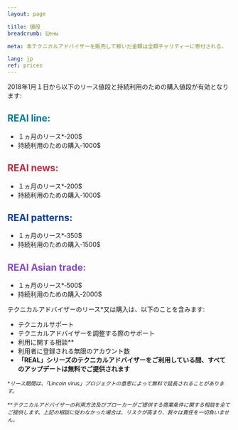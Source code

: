 ```yaml
---
layout: page

title: 値段
breadcrumb: Цены

meta: 本テクニカルアドバイザーを販売して稼いだ金額は全額チャリティーに寄付される。

lang: jp
ref: prices
---
```


2018年1月１日から以下のリース値段と持続利用のための購入値段が有効となります:

## <span style="color:#007c95">REAl line:</span>

- １ヵ月のリース*‐200$
- 持続利用のための購入‐1000$

## <span style="color:#c7283b">REAl news:</span>

- １ヵ月のリース*‐200$
- 持続利用のための購入‐1000$

## <span style="color:#0a3ea8">REAl patterns:</span>

- １ヵ月のリース*‐350$ 
- 持続利用のための購入‐1500$

## <span style="color:#8b4ac7">REAl Asian trade:</span>

- １ヵ月のリース*‐500$ 
- 持続利用のための購入‐2000$

テクニカルアドバイザーのリース*又は購入は、以下のことを含みます:

- テクニカルサポート
- テクニカルアドバイザーを調整する際のサポート
- 利用に関する相談**
- 利用者に登録される無限のアカウント数
- **「REAL」シリーズのテクニカルアドバイザーをご利用している間、すべてのアップデートは無料でご提供されます**


<small>\*_リース期間は、「Lincoln virus」プロジェクトの意思によって無料で延長されることがあります。_</small>

<small>\*\*_テクニカルアドバイザーの利用方法及びブローカーがご提供する商業条件に関する相談を全てご提供します。上記の相談に従わなかった場合は、リスクが高まり、我々は責任を一切負いません。_</small>
